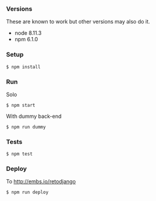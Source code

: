 ### Versions

These are known to work but other versions may also do it.

- node 8.11.3
- npm 6.1.0

### Setup

    $ npm install

### Run

Solo

    $ npm start

With dummy back-end

    $ npm run dummy

### Tests

    $ npm test

### Deploy

To http://embs.io/retodjango

    $ npm run deploy
